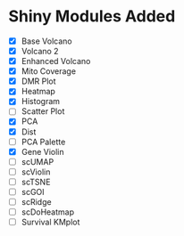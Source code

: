 

# Shiny Modules Added

- [X] Base Volcano
- [X] Volcano 2
- [X] Enhanced Volcano
- [X] Mito Coverage
- [X] DMR Plot
- [X] Heatmap
- [X] Histogram
- [ ] Scatter Plot
- [X] PCA
- [X] Dist
- [ ] PCA Palette
- [X] Gene Violin
- [ ] scUMAP
- [ ] scViolin
- [ ] scTSNE
- [ ] scGOI
- [ ] scRidge
- [ ] scDoHeatmap
- [ ] Survival KMplot
